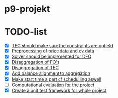 # p9-projekt
# TODO-list
- [X] [TEC should make sure the constraints are upheld](https://github.com/Ravnholt7507/p9-projekt/issues/23)
- [X] [Preprocessing of price data and ev data](https://github.com/Ravnholt7507/p9-projekt/issues/27)
- [X] [Solver should be implemented for DFO](https://github.com/Ravnholt7507/p9-projekt/issues/30)
- [X] [Disaggregation of FO's](https://github.com/Ravnholt7507/p9-projekt/issues/32)
- [X] [Disaggregation of TEC](https://github.com/Ravnholt7507/p9-projekt/issues/33)
- [X] [Add balance alignment to aggregation](https://github.com/Ravnholt7507/p9-projekt/issues/34)
- [X] [Make start time a part of schedulling aswell](https://github.com/Ravnholt7507/p9-projekt/issues/43)
- [ ] [Computational evaluation for the project](https://github.com/Ravnholt7507/p9-projekt/issues/29)
- [X] [Create a unit test framework for whole project](https://github.com/Ravnholt7507/p9-projekt/issues/28)

